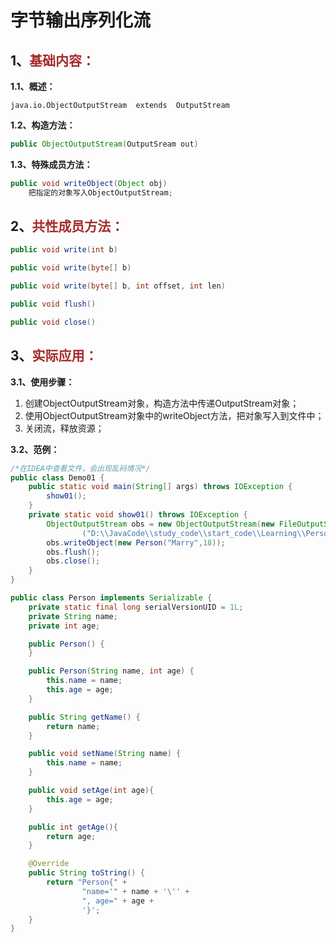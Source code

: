 # 字节输出序列化流

## 1、<span style="color:brown">基础内容：</span>

**1.1、概述：**

`java.io.ObjectOutputStream  extends  OutputStream`

**1.2、构造方法：**

<!--这里可以是OutputStream抽象类对象, 或者子类FileOutputStream-->

```java
public ObjectOutputStream(OutputSream out)
```

**1.3、特殊成员方法：**

```java
public void writeObject(Object obj)
    把指定的对象写入ObjectOutputStream;
```



## 2、<span style="color:brown">共性成员方法：</span>

```java
public void write(int b)
```

```java
public void write(byte[] b)
```

```java
public void write(byte[] b, int offset, int len)
```

```java
public void flush()
```

```java
public void close()
```



## 3、<span style="color:brown">实际应用：</span>

**3.1、使用步骤：**

1. 创建ObjectOutputStream对象，构造方法中传递OutputStream对象；
2. 使用ObjectOutputStream对象中的writeObject方法，把对象写入到文件中；
3. 关闭流，释放资源；

**3.2、范例：**

```java
/*在IDEA中查看文件，会出现乱码情况*/
public class Demo01 {
    public static void main(String[] args) throws IOException {
        show01();
    }
    private static void show01() throws IOException {
        ObjectOutputStream obs = new ObjectOutputStream(new FileOutputStream
                ("D:\\JavaCode\\study_code\\start_code\\Learning\\Person.txt"));
        obs.writeObject(new Person("Marry",18));
        obs.flush();
        obs.close();
    }
}
```

```java
public class Person implements Serializable {
    private static final long serialVersionUID = 1L;
    private String name;
    private int age;

    public Person() {
    }

    public Person(String name, int age) {
        this.name = name;
        this.age = age;
    }

    public String getName() {
        return name;
    }

    public void setName(String name) {
        this.name = name;
    }

    public void setAge(int age){
        this.age = age;
    }

    public int getAge(){
        return age;
    }

    @Override
    public String toString() {
        return "Person{" +
                "name='" + name + '\'' +
                ", age=" + age +
                '}';
    }
}
```

